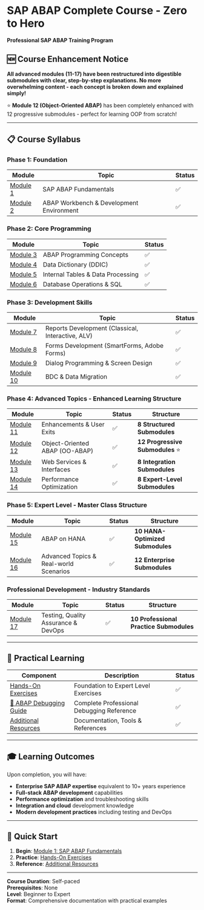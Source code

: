 # SAP ABAP Complete Course - Zero to Hero

**Professional SAP ABAP Training Program**

## 🆕 **Course Enhancement Notice**
**All advanced modules (11-17) have been restructured into digestible submodules with clear, step-by-step explanations. No more overwhelming content - each concept is broken down and explained simply!**

⭐ **Module 12 (Object-Oriented ABAP)** has been completely enhanced with 12 progressive submodules - perfect for learning OOP from scratch!

---

## 📋 Course Syllabus

### **Phase 1: Foundation**

| Module | Topic | Status |
|--------|-------|--------|
| [Module 1](Module_01_SAP_ABAP_Fundamentals.md) | SAP ABAP Fundamentals | ✅ |
| [Module 2](Module_02_ABAP_Workbench.md) | ABAP Workbench & Development Environment | ✅ |

### **Phase 2: Core Programming**

| Module | Topic | Status |
|--------|-------|--------|
| [Module 3](Module_03_ABAP_Programming_Concepts.md) | ABAP Programming Concepts | ✅ |
| [Module 4](Module_04_Data_Dictionary.md) | Data Dictionary (DDIC) | ✅ |
| [Module 5](Module_05_Internal_Tables.md) | Internal Tables & Data Processing | ✅ |
| [Module 6](Module_06_Database_Operations.md) | Database Operations & SQL | ✅ |

### **Phase 3: Development Skills**

| Module | Topic | Status |
|--------|-------|--------|
| [Module 7](Module_07_Reports_Development.md) | Reports Development (Classical, Interactive, ALV) | ✅ |
| [Module 8](Module_08_Forms_Development.md) | Forms Development (SmartForms, Adobe Forms) | ✅ |
| [Module 9](Module_09_Dialog_Programming.md) | Dialog Programming & Screen Design | ✅ |
| [Module 10](Module_10_BDC_Data_Migration.md) | BDC & Data Migration | ✅ |

### **Phase 4: Advanced Topics - Enhanced Learning Structure**

| Module | Topic | Status | Structure |
|--------|-------|--------|-----------|
| [Module 11](Module_11_Enhancements_User_Exits.md) | Enhancements & User Exits | ✅ | **8 Structured Submodules** |
| [Module 12](Module_12_Object_Oriented_ABAP.md) | Object-Oriented ABAP (OO-ABAP) | ✅ | **12 Progressive Submodules** ⭐ |
| [Module 13](Module_13_Web_Services_Interfaces.md) | Web Services & Interfaces | ✅ | **8 Integration Submodules** |
| [Module 14](Module_14_Performance_Optimization.md) | Performance Optimization | ✅ | **8 Expert-Level Submodules** |

### **Phase 5: Expert Level - Master Class Structure**

| Module | Topic | Status | Structure |
|--------|-------|--------|-----------|
| [Module 15](Module_15_ABAP_on_HANA.md) | ABAP on HANA | ✅ | **10 HANA-Optimized Submodules** |
| [Module 16](Module_16_Advanced_Topics.md) | Advanced Topics & Real-world Scenarios | ✅ | **12 Enterprise Submodules** |

### **Professional Development - Industry Standards**

| Module | Topic | Status | Structure |
|--------|-------|--------|-----------|
| [Module 17](Module_17_Testing_Quality_DevOps.md) | Testing, Quality Assurance & DevOps | ✅ | **10 Professional Practice Submodules** |

---

## 🎯 Practical Learning

| Component | Description | Status |
|-----------|-------------|--------|
| [Hands-On Exercises](Hands_On_Exercises_Projects.md) | Foundation to Expert Level Exercises | ✅ |
| [🐛 ABAP Debugging Guide](ABAP_Debugging_Complete_Guide.md) | Complete Professional Debugging Reference | ✅ |
| [Additional Resources](Additional_Resources.md) | Documentation, Tools & References | ✅ |

---

## 🎓 Learning Outcomes

Upon completion, you will have:

- **Enterprise SAP ABAP expertise** equivalent to 10+ years experience
- **Full-stack ABAP development** capabilities
- **Performance optimization** and troubleshooting skills
- **Integration and cloud** development knowledge
- **Modern development practices** including testing and DevOps

---

## 🚀 Quick Start

1. **Begin**: [Module 1: SAP ABAP Fundamentals](Module_01_SAP_ABAP_Fundamentals.md)
2. **Practice**: [Hands-On Exercises](Hands_On_Exercises_Projects.md)
3. **Reference**: [Additional Resources](Additional_Resources.md)

---

**Course Duration**: Self-paced  
**Prerequisites**: None  
**Level**: Beginner to Expert  
**Format**: Comprehensive documentation with practical examples